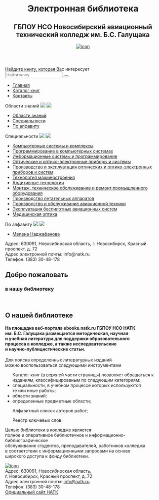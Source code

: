 <!DOCTYPE html>
<html lang="ru">
<head>
    <meta charset="UTF-8">
    <meta name="viewport" content="width=device-width">
    <link rel="shortcut icon" href=".../img/ico.ico">
    <link rel="stylesheet" href="https://use.fontawesome.com/releases/v5.6.1/css/all.css"
        integrity="sha384-gfdkjb5BdAXd+lj+gudLWI+BXq4IuLW5IT+brZEZsLFm++aCMlF1V92rMkPaX4PP" crossorigin="anonymous">
    <link href="https://fonts.googleapis.com/css2?family=Cormorant+Garamond:ital,wght@0,400;0,700;1,400&display=swap"
        rel="stylesheet">
    <link rel="stylesheet" href="../css/style_new.css">
    <script src="../js/jquery-3.5.1.min.js"></script>
    <script src="../js/script.js"></script>
    <script async src="https://ajax.googleapis.com/ajax/libs/jquery/3.3.1/jquery.min.js"></script>
    <link href="//maxcdn.bootstrapcdn.com/font-awesome/4.1.0/css/font-awesome.min.css" rel="stylesheet">
    <script>
        $(window).on('load', function () {
            $preloader = $('.preloader'),
                $loader = $preloader.find('.loader');
            $loader.fadeOut(10000);
            $preloader.delay(1000).fadeOut('slow');
        });
    </script>
    <title>Электронная библиотека НАТК</title>
    <meta name="viewport" content="width=device-width, initial-scale=1.0">
</head>
<body>
    <div class="preloader">
        <div class="loader"></div>
    </div>
    <header class="header">
        <div class="container_header">
            <div class="header_text">
                <img src="../img/icon_natk.png" alt="">
                <h1 class="header_title">Электронная библиотека</h1>
                <h2 class="header_subtitle">ГБПОУ НСО Новосибирский авиационный
                    технический колледж им. Б.С. Галущака</h2>
            </div>
        </div>
        <div class="arrow_down">
            <a class="scrollto" href="#search1"><img src="../img/arrow_down.png" alt="icon"></a>
        </div>
    </header>
    <!-- поиск -->
    <section class="search">
        <div class="container">
            <div id="search1" class="search_items">
                <div id="search_text"> Найдите книгу, которая Вас интересует</div>
                <div class="search_area">
                    <form >
                        <input type="text" placeholder="Найти книгу">
                        <button type="submit"><i class="fas fa-search"></i></button>
                    </form>
                </div>
            </div>
        </div>
    </section>
    <!-- меню -->
    <div class="menu">
        <nav class="dws-menu">
            <ul>
                <li class="main"><a href="lirbrary_new.html">Главная</a></li>
                <li class="clickMenu_catalog"><a href="#">Каталог книг</a>
                </li>
                <li class="clickMenu_contacts"><a href="#">Контакты</a>
                </li>
            </ul>
        </nav>
        <!-- подменю для каталога -->
        <div class="container">
            <div class="visibleMenu_catalog">
                <div class="subMenu_catalog">
                    <p id="clickMenuCatalog_1">Области знаний
                        <span id="pluse_1"><img src="https://img.icons8.com/android/24/000000/plus.png" /></span>
                        <span id="minus_1"><img src="https://img.icons8.com/android/24/000000/minus.png" /></span>
                    </p>
                    <div id="sub_menu_box_catalog_1">
                        <ul>
                            <li><a href="#">Области знаний</a></li>
                            <li><a href="#">Специальности</a></li>
                            <li><a href="#">По алфавиту</a></li>
                        </ul>
                    </div>
                </div>
                <div class="subMenu_catalog">
                    <p id="clickMenuCatalog_2">Специальности
                        <span id="pluse_2"><img src="https://img.icons8.com/android/24/000000/plus.png" /></span>
                        <span id="minus_2"><img src="https://img.icons8.com/android/24/000000/minus.png" /></span>
                    </p>
                    <div id="sub_menu_box_catalog_2">
                        <ul>
                            <li><a href="#">Компьютерные системы и комплексы</a></li>
                            <li><a href="#">Программирование в компьютерных системах</a></li>
                            <li><a href="books.html">Информационные системы и программирование</a></li>
                            <li><a href="#">Оптические и оптико-электронные приборы и системы</a></li>
                            <li><a href="#">Производство и эксплуатация оптических и оптико-электронных приборов и
                                    систем</a></li>
                            <li><a href="#">Технология машиностроения</a></li>
                            <li><a href="#">Аддитивные технологии</a></li>
                            <li><a href="#">Монтаж, техническое обслуживание и ремонт промышленного оборудования</a>
                            </li>
                            <li><a href="#">Производство летательных аппаратов</a></li>
                            <li><a href="#">Производство и обслуживание авиационной техники</a></li>
                            <li><a href="#">Эксплуатация беспилотных авиационных систем</a></li>
                            <li><a href="#">Медицинская оптика</a></li>
                        </ul>
                    </div>
                </div>
                <div class="subMenu_catalog">
                    <p id="clickMenuCatalog_3">По алфавиту
                        <span id="pluse_3"><img src="https://img.icons8.com/android/24/000000/plus.png" /></span>
                        <span id="minus_3"><img src="https://img.icons8.com/android/24/000000/minus.png" /></span>
                    </p>
                    <div id="sub_menu_box_catalog_3">
                        <ul>
                            <li><a href="#">Мелена Наджафанова</a></li>
                        </ul>
                    </div>
                </div>
            </div>
            <!-- подменю для контактов -->
            <div class="visibleMenu_contacts">
                <div class="subMenu_contacts">
                    <p class="clickMenuContacts">Адрес: 630091, Новосибирская область,
                        г. Новосибирск, Красный проспект, д. 72 <br>
                        Адрес электронной почты: info@natk.ru.<br>
                        Телефон: (383) 30-48-178</p>
                </div>
            </div>
        </div>
    </div>
    <section class="central_box">
        <div class="container">
            <div class="bg_con">
                <div class="central_block">
                    <h2 class="welcome">Добро пожаловать</h2>
                    <h3 class="to_library"> в нашу библиотеку</h3>
                    <div class="slideshow-container">
                        <div class="mySlides fade">
                            <img src="../img/photo1.png" alt="">
                        </div>
                        <div class="mySlides fade">
                            <img src="../img/photo2.png" alt="">
                        </div>
                        <div class="mySlides fade">
                            <img src="../img/photo3.png" alt="">
                        </div>
                        <div class="mySlides fade">
                            <img src="../img/photo4.png" alt="">
                        </div>
                        <div class="shadow">
                            <img src="" alt="">
                        </div>
                        <a class="prev" onclick="pluseSlides(-1)"><i class="fas fa-chevron-left"></i></a>
                        <a class="next" onclick="pluseSlides(1)"><i class="fas fa-chevron-right"></i></a>
                    </div>
                    <br>
                    <div style="text-align: center;">
                        <span class="dot" onclick="currentSlide(1)"></span>
                        <span class="dot" onclick="currentSlide(2)"></span>
                        <span class="dot" onclick="currentSlide(3)"></span>
                        <span class="dot" onclick="currentSlide(4)"></span>
                    </div>
                    <div class="inform">
                        <div class="inform_text">
                            <h2 class="inform_title">О нашей библиотеке</h2>
                            <h4 class="inform_subtitle">На площадке веб-портала ebooks.natk.ru ГБПОУ НСО НАТК <br>
                                им. Б.С. Галущака размещается методическая, научная <br>
                                и учебная литература для поддержки образовательного <br>
                                процесса
                                в колледже, а также исследовательские <br>
                                и научно-публицистические статьи.</h4>
                            <span class="palka"></span>
                            <p id="note_0">Для поиска определенных литературных изданий <br>
                                можно воспользоваться следующими инструментами</p>
                        </div>
                        <div class="category">
                            <ul>Каталог книг (в верхней части страницы) позволяет
                                обращаться к изданиям, классифицированым по следующим категориям:
                                <li>специальности, в учебном процессе которых используются <br>
                                    те или иные работы;</li>
                                <li>области знаний;</li>
                                <li>определенные предметные области;</li>
                            </ul>
                            <ul>Алфавитный список авторов работ;</ul>
                            <ul>Реестр ключевых слов.
                            </ul>
                        </div>
                        <span class="palka_1"></span>
                        <p id="note">Целью библиотеки в колледже является <br>
                            полное и оперативное библиотечное и информационно-библиографическое <br>
                            обслуживание студентов, преподавателей, работников колледжа <br>
                            в соответствии с информационными запросами на основе <br>
                            широкого доступа к фонду библиотеки.</p>
                    </div>
                </div>
            </div>
        </div>
    </section>
    <footer class="footer">
        <div class="arrow_up">
            <a class="scrollto_up" href="#search1"><img src="../img/arrow_up.png" alt="icon"></a>
        </div>
        <div class="footer_items">
            <div class="footer_text">
                Адрес: 630091, Новосибирская область, <br>
                г. Новосибирск, Красный проспект, д. 72<br>
                Адрес электронной почты: <a href="mailto:info@natk.ru">info@natk.ru</a>.<br>
                Телефон: (383) 30-48-178
            </div>
            <div class="footer_link"><a href="https://natk.ru/" target="_blank">Официальный сайт НАТК</a></div>
        </div>
    </footer>
</body>
</html>
